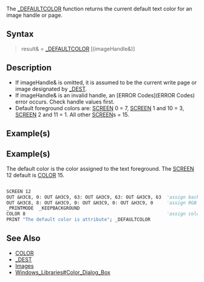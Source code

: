 The [_DEFAULTCOLOR](_DEFAULTCOLOR) function returns the current default text color for an image handle or page.


## Syntax

> result& = [_DEFAULTCOLOR](_DEFAULTCOLOR) [(imageHandle&)]


## Description

* If imageHandle& is omitted, it is assumed to be the current write page or image designated by [_DEST](_DEST).
* If imageHandle& is an invalid handle, an [ERROR Codes](ERROR Codes) error occurs. Check handle values first.
* Default foreground colors are: [SCREEN](SCREEN) 0 = 7, [SCREEN](SCREEN) 1 and 10 = 3, [SCREEN](SCREEN) 2 and 11 = 1. All other [SCREEN](SCREEN)s = 15. 


## Example(s)

## Example(s)
 The default color is the color assigned to the text foreground. The [SCREEN](SCREEN) 12 default is [COLOR](COLOR) 15.

```vb

SCREEN 12
OUT &H3C8, 0: OUT &H3C9, 63: OUT &H3C9, 63: OUT &H3C9, 63  'assign background RGB intensities
OUT &H3C8, 8: OUT &H3C9, 0: OUT &H3C9, 0: OUT &H3C9, 0     'assign RGB intensities to COLOR 8
_PRINTMODE  _KEEPBACKGROUND
COLOR 8                                                    'assign color 8 to text foreground
PRINT "The default color is attribute"; _DEFAULTCOLOR 

```


## See Also

* [COLOR](COLOR)
* [_DEST](_DEST)
* [Images](Images)
* [Windows_Libraries#Color_Dialog_Box](Windows_Libraries#Color_Dialog_Box)




